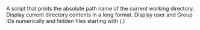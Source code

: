 A script that prints the absolute path name of the current working directory.
Display current directory contents in a long format.
Display user and Group IDs numerically and hidden files starting with (.)
